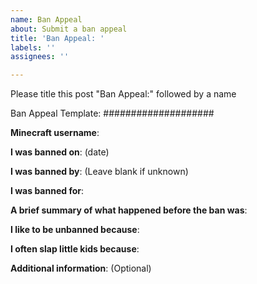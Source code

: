 ```yaml
---
name: Ban Appeal
about: Submit a ban appeal
title: 'Ban Appeal: '
labels: ''
assignees: ''

---
```


Please title this post "Ban Appeal:" followed by a name

Ban Appeal Template:
####################

**Minecraft username**:

**I was banned on**: (date)

**I was banned by**: (Leave blank if unknown)

**I was banned for**:

**A brief summary of what happened before the ban was**:

**I like to be unbanned because**:

**I often slap little kids because**:

**Additional information**: (Optional)
